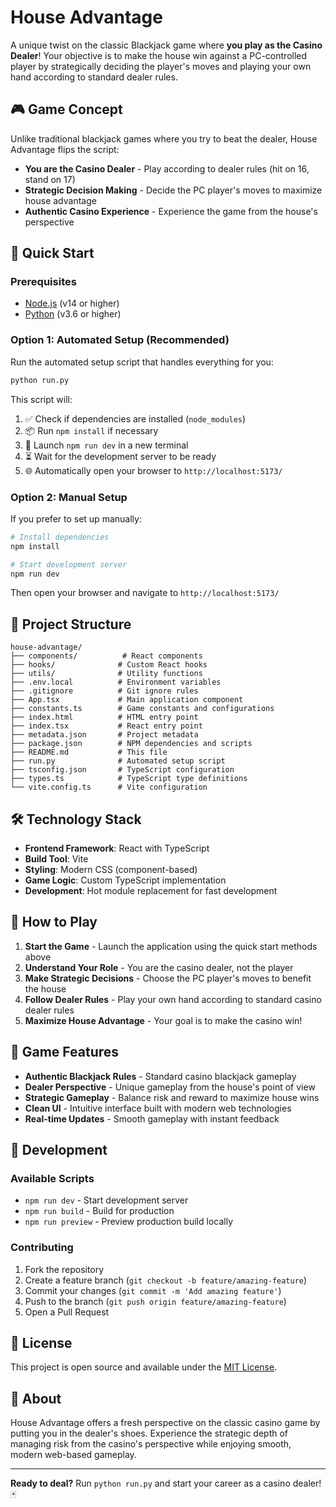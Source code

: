 # House Advantage

A unique twist on the classic Blackjack game where **you play as the Casino Dealer**! Your objective is to make the house win against a PC-controlled player by strategically deciding the player's moves and playing your own hand according to standard dealer rules.

## 🎮 Game Concept

Unlike traditional blackjack games where you try to beat the dealer, House Advantage flips the script:
- **You are the Casino Dealer** - Play according to dealer rules (hit on 16, stand on 17)
- **Strategic Decision Making** - Decide the PC player's moves to maximize house advantage
- **Authentic Casino Experience** - Experience the game from the house's perspective

## 🚀 Quick Start

### Prerequisites
- [Node.js](https://nodejs.org/) (v14 or higher)
- [Python](https://python.org/) (v3.6 or higher)

### Option 1: Automated Setup (Recommended)
Run the automated setup script that handles everything for you:

```bash
python run.py
```

This script will:
1. ✅ Check if dependencies are installed (`node_modules`)
2. 📦 Run `npm install` if necessary
3. 🚀 Launch `npm run dev` in a new terminal
4. ⏳ Wait for the development server to be ready
5. 🌐 Automatically open your browser to `http://localhost:5173/`

### Option 2: Manual Setup
If you prefer to set up manually:

```bash
# Install dependencies
npm install

# Start development server
npm run dev
```

Then open your browser and navigate to `http://localhost:5173/`

## 📁 Project Structure

```
house-advantage/
├── components/          # React components
├── hooks/              # Custom React hooks
├── utils/              # Utility functions
├── .env.local          # Environment variables
├── .gitignore          # Git ignore rules
├── App.tsx             # Main application component
├── constants.ts        # Game constants and configurations
├── index.html          # HTML entry point
├── index.tsx           # React entry point
├── metadata.json       # Project metadata
├── package.json        # NPM dependencies and scripts
├── README.md           # This file
├── run.py              # Automated setup script
├── tsconfig.json       # TypeScript configuration
├── types.ts            # TypeScript type definitions
└── vite.config.ts      # Vite configuration
```

## 🛠️ Technology Stack

- **Frontend Framework**: React with TypeScript
- **Build Tool**: Vite
- **Styling**: Modern CSS (component-based)
- **Game Logic**: Custom TypeScript implementation
- **Development**: Hot module replacement for fast development

## 🎯 How to Play

1. **Start the Game** - Launch the application using the quick start methods above
2. **Understand Your Role** - You are the casino dealer, not the player
3. **Make Strategic Decisions** - Choose the PC player's moves to benefit the house
4. **Follow Dealer Rules** - Play your own hand according to standard casino dealer rules
5. **Maximize House Advantage** - Your goal is to make the casino win!

## 🧩 Game Features

- **Authentic Blackjack Rules** - Standard casino blackjack gameplay
- **Dealer Perspective** - Unique gameplay from the house's point of view
- **Strategic Gameplay** - Balance risk and reward to maximize house wins
- **Clean UI** - Intuitive interface built with modern web technologies
- **Real-time Updates** - Smooth gameplay with instant feedback

## 🔧 Development

### Available Scripts

- `npm run dev` - Start development server
- `npm run build` - Build for production
- `npm run preview` - Preview production build locally

### Contributing

1. Fork the repository
2. Create a feature branch (`git checkout -b feature/amazing-feature`)
3. Commit your changes (`git commit -m 'Add amazing feature'`)
4. Push to the branch (`git push origin feature/amazing-feature`)
5. Open a Pull Request

## 📝 License

This project is open source and available under the [MIT License](LICENSE).

## 🎲 About

House Advantage offers a fresh perspective on the classic casino game by putting you in the dealer's shoes. Experience the strategic depth of managing risk from the casino's perspective while enjoying smooth, modern web-based gameplay.

---

**Ready to deal?** Run `python run.py` and start your career as a casino dealer! 🃏

